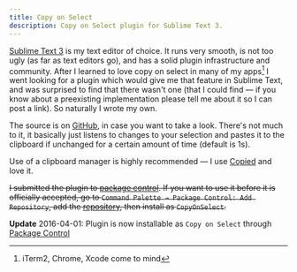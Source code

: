 ```yaml
---
title: Copy on Select
description: Copy on Select plugin for Sublime Text 3.
---
```


[Sublime Text 3][] is my text editor of choice. It runs very smooth, is not too ugly (as far as text editors go), and has a solid plugin infrastructure and community. After I learned to love copy on select in many of my apps[^apps] I went looking for a plugin which would give me that feature in Sublime Text, and was surprised to find that there wasn't one (that I could find — if you know about a preexisting implementation please tell me about it so I can post a link). So naturally I wrote my own.

<!-- break -->

The source is on [GitHub][], in case you want to take a look. There's not much to it, it basically just listens to changes to your selection and pastes it to the clipboard if unchanged for a certain amount of time (default is 1s).

Use of a clipboard manager is highly recommended — I use [Copied][] and love it.

~~I submitted the plugin to [package control][]. If you want to use it before it is officially accepted, go to `Command Palette → Package Control: Add Repository`, add the [repository][GitHub], then install as `CopyOnSelect`.~~

**Update** 2016-04-01: Plugin is now installable as `Copy on Select` through [Package Control][package control]


[^apps]: iTerm2, Chrome, Xcode come to mind

[Sublime Text 3]: https://www.sublimetext.com/
[GitHub]: https://github.com/chrifpa/CopyOnSelect
[Copied]: http://copiedapp.com/
[package control]: https://packagecontrol.io/packages/Copy%20on%20Select
